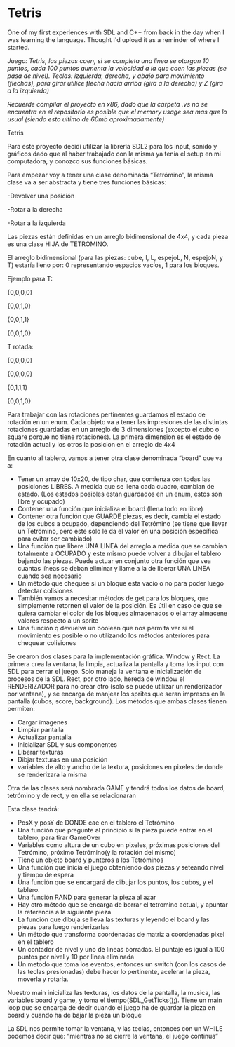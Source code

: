 # Tetris

One of my first experiences with SDL and C++ from back in the day when I was learning the language. Thought I'd upload it as a reminder of where I started.

_Juego: Tetris, las piezas caen, si se completa una linea se otorgan 10 puntos, cada 100 puntos aumenta la velocidad a la que caen las piezas (se pasa de nivel). Teclas: izquierda, derecha, y abajo para movimiento (flechas), para girar utilice flecha hacia arriba (gira a la derecha) y Z (gira a la izquierda)_

*Recuerde compilar el proyecto en x86, dado que la carpeta .vs no se encuentra en el repositorio es posible que el memory usage sea mas que lo usual (siendo esto ultimo de 60mb aproximadamente)*

Tetris

Para este proyecto decidí utilizar la librería SDL2 para los input, sonido y gráficos dado que al haber trabajado con la misma ya tenía el setup en mi computadora, y conozco sus funciones básicas. 

Para empezar voy a tener una clase denominada “Tetrómino”, la misma clase va a ser abstracta y tiene tres  funciones básicas:

-Devolver una posición

-Rotar a la derecha

-Rotar a la izquierda

Las piezas están definidas en un arreglo bidimensional de 4x4, y cada pieza es una clase HIJA de TETROMINO. 

El arreglo bidimensional (para las piezas: cube,  I, L, espejoL, N, espejoN, y T) estaría lleno por: 0 representando espacios vacíos, 1 para los bloques.

Ejemplo para T:

{0,0,0,0}

{0,0,1,0}

{0,0,1,1}

{0,0,1,0}

T rotada:

{0,0,0,0}

{0,0,0,0}

{0,1,1,1}

{0,0,1,0}

Para trabajar con las rotaciones pertinentes guardamos el estado de rotación en un enum.
Cada objeto va a tener las impresiones de las distintas rotaciones guardadas en un arreglo de 3 dimensiones (excepto el cubo o square porque no tiene rotaciones). La primera dimension es el estado de rotación actual y los otros la posicion en el arreglo de 4x4


En cuanto al tablero, vamos a tener otra clase denominada “board”  que va a:

-	Tener un array de 10x20, de tipo char, que comienza con todas las posiciones LIBRES. A medida que se llena cada cuadro, cambian de estado. (Los estados posibles estan guardados en un enum, estos son libre y ocupado)
-	Contener una función que inicializa el board (llena todo en libre)
-	Contener otra función que GUARDE piezas, es decir, cambia el estado de los cubos a ocupado, dependiendo del Tetrómino (se tiene que llevar un Tetrómino, pero este solo le da el valor en una posición específica para evitar ser cambiado)
-	Una función que libere UNA LINEA del arreglo a medida que se cambian totalmente a OCUPADO y este mismo puede volver a dibujar el tablero bajando las piezas. Puede actuar en conjunto otra función que vea cuantas líneas se deban eliminar y llame a la de liberar UNA LINEA cuando sea necesario 
-	Un método que chequee si un bloque esta vacío o no para poder luego detectar colisiones 
-	También vamos a necesitar métodos de get para los bloques, que simplemente retornen el valor de la posición. Es útil en caso de que se quiera cambiar el color de los bloques almacenados o el array almacene valores respecto a un sprite 
-	Una función q devuelva un boolean que nos permita ver si el movimiento es posible o no utilizando los métodos anteriores para chequear colisiones


Se crearon dos clases para la implementación gráfica. Window y Rect. La primera crea la ventana, la limpia, actualiza la pantalla y toma los input con SDL para cerrar el juego. Solo maneja la ventana e inicialización de procesos de la SDL.
Rect, por otro lado, hereda de window el RENDERIZADOR para no crear otro (solo se puede utilizar un renderizador por ventana), y se encarga de manjear los sprites que seran impresos en la pantalla (cubos, score, background). Los métodos que ambas clases tienen permiten:
-	Cargar imagenes
-	Limpiar pantalla
-	Actualizar pantalla
-	Inicializar SDL y sus componentes
-	Liberar texturas
- Dibjar texturas en una posición
- variables de alto y ancho de la textura, posiciones en pixeles de donde se renderizara la misma

Otra de las clases será nombrada GAME y tendrá todos los datos de board, tetrómino y de rect, y en ella se relacionaran 

Esta clase tendrá:
-	PosX y posY de DONDE cae en el tablero el Tetrómino
-	Una función que pregunte  al principio si la pieza puede entrar en el tablero, para tirar GameOver 
-	Variables como altura de un cubo en pixeles, próximas posiciones del Tetrómino, próximo Tetrómino(y la rotación del mismo)
-	Tiene un objeto board y punteros a los Tetróminos
-	Una función que inicia el juego obteniendo dos piezas y seteando nivel y tiempo de espera
- Una función que se encargará de dibujar los puntos, los cubos, y el tablero.
-	Una función RAND para generar la pieza al azar
- Hay otro método que se encarga de borrar el tetromino actual, y apuntar la referencia a la siguiente pieza
-	La función que dibuja se lleva las texturas y leyendo el board y las piezas para luego renderizarlas
-	Un método  que transforma coordenadas de matriz a coordenadas pixel en el tablero
-	Un contador de nivel y uno de lineas borradas. El puntaje es igual a 100 puntos por nivel y 10 por linea eliminada
- Un metodo que toma los eventos, entonces un switch (con los casos de las teclas presionadas) debe hacer lo pertinente, acelerar la pieza, moverla y rotarla.

Nuestro main inicializa las texturas, los datos de la pantalla, la musica, las variables board y game, y toma el tiempo(SDL_GetTicks();). Tiene un main loop que se encarga de decir cuando el juego ha de guardar la pieza en board y cuando ha de bajar la pieza un  bloque

La SDL nos permite tomar la ventana, y las teclas, entonces con un WHILE podemos decir que: “mientras no se cierre la ventana, el juego continua” 

